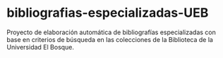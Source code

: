 # bibliografias-especializadas-UEB
Proyecto de elaboración automática de bibliografías especializadas con base en criterios de búsqueda en las colecciones de la Biblioteca de la Universidad El Bosque.
